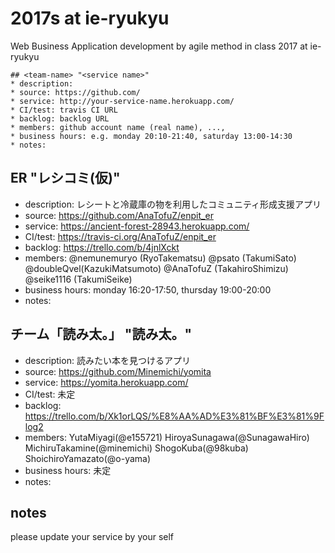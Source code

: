 # 2017s at ie-ryukyu
Web Business Application development by agile method in class 2017 at ie-ryukyu

```
## <team-name> "<service name>"
* description:
* source: https://github.com/
* service: http://your-service-name.herokuapp.com/
* CI/test: travis CI URL
* backlog: backlog URL
* members: github account name (real name), ...,
* business hours: e.g. monday 20:10-21:40, saturday 13:00-14:30
* notes:
```

## ER "レシコミ(仮)"
* description: レシートと冷蔵庫の物を利用したコミュニティ形成支援アプリ
* source: https://github.com/AnaTofuZ/enpit_er
* service: https://ancient-forest-28943.herokuapp.com/
* CI/test: https://travis-ci.org/AnaTofuZ/enpit_er
* backlog: https://trello.com/b/4jnlXckt
* members: @nemunemuryo (RyoTakematsu) @psato (TakumiSato)  @doubleQvel(KazukiMatsumoto) @AnaTofuZ (TakahiroShimizu) @seike1116 (TakumiSeike)
* business hours:  monday 16:20-17:50, thursday 19:00-20:00
* notes:

## チーム「読み太。」 "読み太。"
* description: 読みたい本を見つけるアプリ
* source: https://github.com/Minemichi/yomita
* service: https://yomita.herokuapp.com/
* CI/test: 未定
* backlog: https://trello.com/b/Xk1orLQS/%E8%AA%AD%E3%81%BF%E3%81%9Flog2
* members: YutaMiyagi(@e155721) HiroyaSunagawa(@SunagawaHiro) MichiruTakamine(@minemichi) ShogoKuba(@98kuba) ShoichiroYamazato(@o-yama)
* business hours: 未定
* notes:

## notes

please update your service by your self

